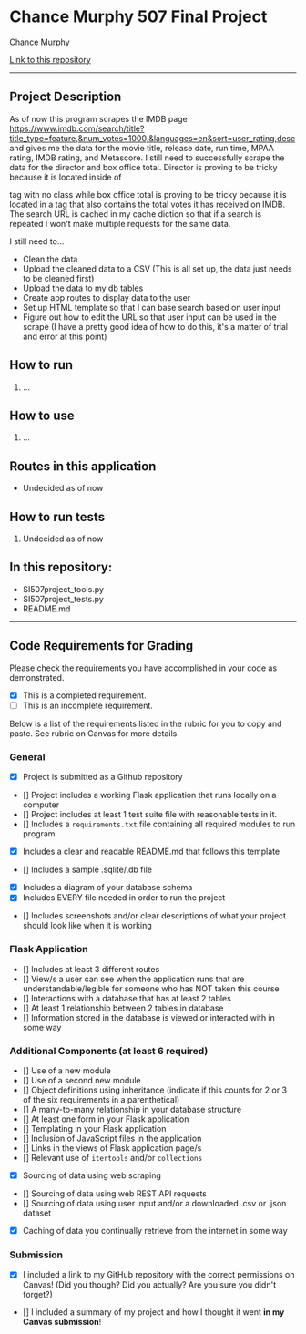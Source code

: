 # Chance Murphy 507 Final Project

Chance Murphy

[Link to this repository](https://github.com/chance-murphy/si-507-final-project)

---

## Project Description

As of now this program scrapes the IMDB page https://www.imdb.com/search/title?title_type=feature,&num_votes=1000,&languages=en&sort=user_rating,desc and gives me the data for the movie title, release date, run time, MPAA rating, IMDB rating, and Metascore. I still need to successfully scrape the data for the director and box office total. Director is proving to be tricky because it is located inside of <p> tag with no class while box office total is proving to be tricky because it is located in a <span> tag that also contains the total votes it has received on IMDB. The search URL is cached in my cache diction so that if a search is repeated I won't make multiple requests for the same data.

I still need to...
- Clean the data
- Upload the cleaned data to a CSV (This is all set up, the data just needs to be cleaned first)
- Upload the data to my db tables
- Create app routes to display data to the user
- Set up HTML template so that I can base search based on user input
- Figure out how to edit the URL so that user input can be used in the scrape (I have a pretty good idea of how to do this, it's a matter of trial and error at this point)

## How to run

1. ...

## How to use

1. ...

## Routes in this application
- Undecided as of now

## How to run tests
1. Undecided as of now

## In this repository:
- SI507project_tools.py
- SI507project_tests.py
- README.md

---
## Code Requirements for Grading
Please check the requirements you have accomplished in your code as demonstrated.
- [x] This is a completed requirement.
- [ ] This is an incomplete requirement.

Below is a list of the requirements listed in the rubric for you to copy and paste.  See rubric on Canvas for more details.

### General
- [X] Project is submitted as a Github repository
- [] Project includes a working Flask application that runs locally on a computer
- [] Project includes at least 1 test suite file with reasonable tests in it.
- [] Includes a `requirements.txt` file containing all required modules to run program
- [X] Includes a clear and readable README.md that follows this template
- [] Includes a sample .sqlite/.db file
- [X] Includes a diagram of your database schema
- [X] Includes EVERY file needed in order to run the project
- [] Includes screenshots and/or clear descriptions of what your project should look like when it is working

### Flask Application
- [] Includes at least 3 different routes
- [] View/s a user can see when the application runs that are understandable/legible for someone who has NOT taken this course
- [] Interactions with a database that has at least 2 tables
- [] At least 1 relationship between 2 tables in database
- [] Information stored in the database is viewed or interacted with in some way

### Additional Components (at least 6 required)
- [] Use of a new module
- [] Use of a second new module
- [] Object definitions using inheritance (indicate if this counts for 2 or 3 of the six requirements in a parenthetical)
- [] A many-to-many relationship in your database structure
- [] At least one form in your Flask application
- [] Templating in your Flask application
- [] Inclusion of JavaScript files in the application
- [] Links in the views of Flask application page/s
- [] Relevant use of `itertools` and/or `collections`
- [X] Sourcing of data using web scraping
- [] Sourcing of data using web REST API requests
- [] Sourcing of data using user input and/or a downloaded .csv or .json dataset
- [X] Caching of data you continually retrieve from the internet in some way

### Submission
- [X] I included a link to my GitHub repository with the correct permissions on Canvas! (Did you though? Did you actually? Are you sure you didn't forget?)
- [] I included a summary of my project and how I thought it went **in my Canvas submission**!
